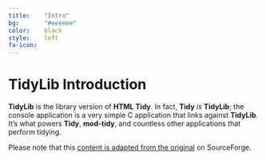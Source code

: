 ```yaml
---
title:    "Intro"
bg:       "#eeeeee"
color:    black    
style:    left
fa-icon:
---
```


# TidyLib Introduction

**TidyLib** is the library version of **HTML Tidy**. In fact, **Tidy** _is_
**TidyLib**; the console application is a very simple C application that links
against **TidyLib**. It’s what powers **Tidy**, **mod-tidy**, and countless
other applications that perform tidying.

Please note that this [content is adapted from the original][1] on SourceForge.

 [1]: http://tidy.sourceforge.net/libintro.html
